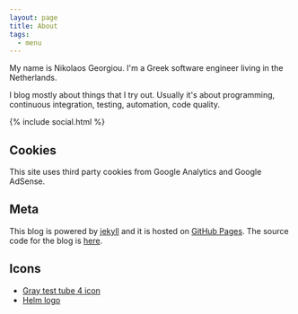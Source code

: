 ```yaml
---
layout: page
title: About
tags:
  - menu
---
```


My name is Nikolaos Georgiou. I'm a Greek software engineer
living in the Netherlands.

I blog mostly about things that I try out. Usually it's about
programming, continuous integration, testing, automation, code quality.

{% include social.html %}

## Cookies

This site uses third party cookies from Google Analytics and
Google AdSense.

## Meta

This blog is powered by [jekyll](https://jekyllrb.com/) and
it is hosted on [GitHub Pages](https://pages.github.com/). The
source code for the blog is [here](https://github.com/ngeor/blog).

## Icons

- [Gray test tube 4 icon](https://www.iconsdb.com/gray-icons/test-tube-4-icon.html)
- [Helm logo](https://github.com/helm/helm/blob/master/docs/logos/helm-blue-vector.svg)
